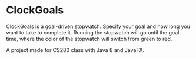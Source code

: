 # ClockGoals
ClockGoals is a goal-driven stopwatch. Specify your goal and how long you want to take to complete it.
Running the stopwatch will go until the goal time, where the color of the stopwatch will switch from green to red.

A project made for CS280 class with Java 8 and JavaFX.
